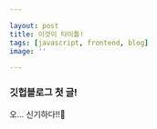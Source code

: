 ```yaml
---

layout: post
title: 이것이 타이틀!
tags: [javascript, frontend, blog]
image: ''

---
```


### 깃헙블로그 첫 글!

오... 신기하다!!👀

